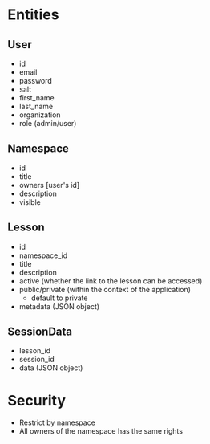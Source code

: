 # Entities

## User
+ id
+ email
+ password
+ salt
+ first_name
+ last_name
+ organization
+ role (admin/user)

## Namespace
+ id
+ title
+ owners [user's id]
+ description
+ visible

## Lesson
+ id
+ namespace_id
+ title
+ description
+ active (whether the link to the lesson can be accessed)
+ public/private (within the context of the application)
  + default to private
+ metadata (JSON object) 


## SessionData
+ lesson_id
+ session_id
+ data (JSON object)

# Security
+ Restrict by namespace
+ All owners of the namespace has the same rights
